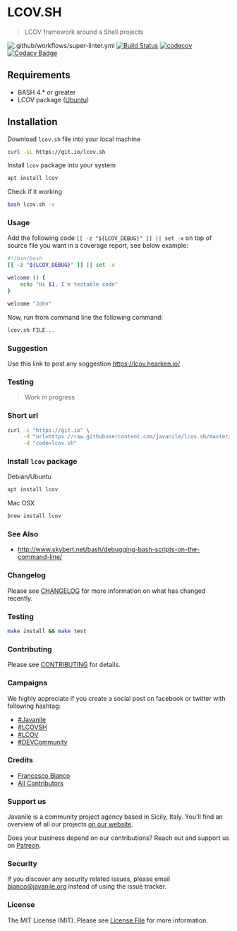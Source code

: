 # LCOV.SH

> LCOV framework around a Shell projects

![.github/workflows/super-linter.yml](https://github.com/javanile/lcov.sh/workflows/.github/workflows/super-linter.yml/badge.svg)
[![Build Status](https://travis-ci.com/javanile/lcov.sh.svg?branch=master)](https://travis-ci.org/javanile/lcov.sh)
[![codecov](https://codecov.io/gh/javanile/lcov.sh/branch/master/graph/badge.svg)](https://codecov.io/gh/javanile/lcov.sh)
[![Codacy Badge](https://api.codacy.com/project/badge/Grade/e05f81a8c3b54e5f84fb85a4ba70be17)](https://www.codacy.com/manual/francescobianco/lcov.sh?utm_source=github.com&amp;utm_medium=referral&amp;utm_content=javanile/lcov.sh&amp;utm_campaign=Badge_Grade)

## Requirements

- BASH 4.* or greater
- LCOV package ([Ubuntu](http://manpages.ubuntu.com/manpages/focal/man1/lcov.1.html))

## Installation

Download `lcov.sh` file into your local machine

```bash
curl -sL https://git.io/lcov.sh
```

Install `lcov` package into your system

```bash
apt install lcov
```

Check if it working

```bash
bash lcov.sh -v
```

### Usage

Add the following code `[[ -z "${LCOV_DEBUG}" ]] || set -x`
on top of source file you want in a coverage report, see below example:

```bash
#!/bin/bash
[[ -z "${LCOV_DEBUG}" ]] || set -x

welcome () {
    echo "Hi $1, I'm testable code"
}

welcome "John"
```

Now, run from command line the following command:

```bash
lcov.sh FILE...
```

### Suggestion

Use this link to post any soggestion <https://lcov.hearken.io/>

### Testing

> Work in progress

### Short url

```bash
curl -i "https://git.io" \
     -d "url=https://raw.githubusercontent.com/javanile/lcov.sh/master/lcov.sh" \
     -d "code=lcov.sh"
```

### Install `lcov` package

Debian/Ubuntu

```bash
apt install lcov
```

Mac OSX

```bash
brew install lcov
```

### See Also

- <http://www.skybert.net/bash/debugging-bash-scripts-on-the-command-line/>

### Changelog

Please see [CHANGELOG](docs/CHANGELOG.md) for more information on what has changed recently.

### Testing

```bash
make install && make test 
```

### Contributing

Please see [CONTRIBUTING](docs/CONTRIBUTING.md) for details.

### Campaigns

We highly appreciate if you create a social post on facebook or twitter with following hashtag:

- [#Javanile](#javanile)
- [#LCOVSH](#lcovsh)
- [#LCOV](#lcovsh)
- [#DEVCommunity](#DEVCommunity)

### Credits

- [Francesco Bianco](https://github.com/francescobianco)
- [All Contributors](../../contributors) 

### Support us

Javanile is a community project agency based in Sicily, Italy. 
You'll find an overview of all our projects [on our website](https://www.javanile.org).

Does your business depend on our contributions? Reach out and support us on [Patreon](https://www.patreon.com/javanile). 

### Security

If you discover any security related issues, please email bianco@javanile.org instead of using the issue tracker.

### License

The MIT License (MIT). Please see [License File](LICENSE.md) for more information.
